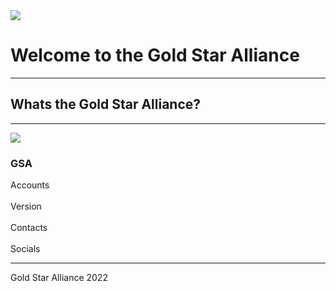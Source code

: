 <!DOCTYPE html>
<html>
    <head>
        <title>Home - GSA</title>
        <link rel="stylesheet" type="text/css" href="index.css">
        <link rel="icon" href="Gold_Star.svg.png">
    </head>
    <body>
        <div class="image"><a href="index.html"><img src="Gold_Star.svg.png"></a></div>
        <h1 id="heading">Welcome to the Gold Star Alliance</h1>
        <hr>
        <div class="heading">
        <h2>Whats the Gold Star Alliance?</h2>
        </div>
        <hr>
        <div class="image"><a href="index.html"><img src="Gold_Star.svg.png"></a></div>
        <h3 id="heading2">GSA</h3>
        <span onclick="window.location.href='index1.html';">Accounts</span>
        <br>
        <br>
        <span onclick="window.location.href='index2.html';">Version</span>
        <br>
        <br>
        <span onclick="window.location.href='index3.html';">Contacts</span>
        <br>
        <br>
        <span onclick="window.location.href='index5.html';">Socials</span>
        <hr>
        <p>Gold Star Alliance 2022</p>
    </body>
</html>
